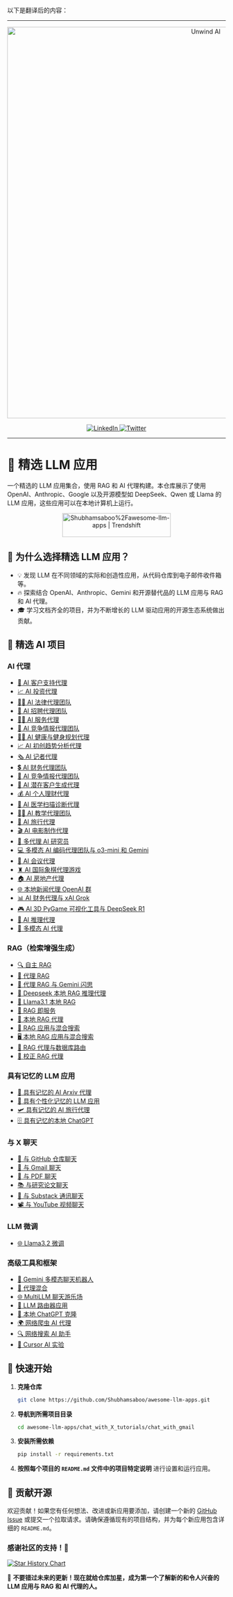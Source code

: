 以下是翻译后的内容：

---

<p align="center">
  <a href="http://www.theunwindai.com">
    <img src="docs/banner/unwind_black.png" width="900px" alt="Unwind AI">
  </a>
</p>

<p align="center">
  <a href="https://www.linkedin.com/in/shubhamsaboo/">
    <img src="https://img.shields.io/badge/-关注%20Shubham%20Saboo-blue?logo=linkedin&style=flat-square" alt="LinkedIn">
  </a>
  <a href="https://twitter.com/Saboo_Shubham_">
    <img src="https://img.shields.io/twitter/follow/Shubham_Saboo" alt="Twitter">
  </a>
</p>

<hr/>

# 🌟 精选 LLM 应用

一个精选的 LLM 应用集合，使用 RAG 和 AI 代理构建。本仓库展示了使用 OpenAI、Anthropic、Google 以及开源模型如 DeepSeek、Qwen 或 Llama 的 LLM 应用，这些应用可以在本地计算机上运行。

<p align="center">
  <a href="https://trendshift.io/repositories/9876" target="_blank">
    <img src="https://trendshift.io/api/badge/repositories/9876" alt="Shubhamsaboo%2Fawesome-llm-apps | Trendshift" style="width: 250px; height: 55px;" />
  </a>
</p>

## 🤔 为什么选择精选 LLM 应用？

- 💡 发现 LLM 在不同领域的实际和创造性应用，从代码仓库到电子邮件收件箱等。
- 🔥 探索结合 OpenAI、Anthropic、Gemini 和开源替代品的 LLM 应用与 RAG 和 AI 代理。
- 🎓 学习文档齐全的项目，并为不断增长的 LLM 驱动应用的开源生态系统做出贡献。

## 📂 精选 AI 项目

### AI 代理
- [💼 AI 客户支持代理](ai_agent_tutorials/ai_customer_support_agent)
- [📈 AI 投资代理](ai_agent_tutorials/ai_investment_agent)
- [👨‍⚖️ AI 法律代理团队](ai_agent_tutorials/ai_legal_agent_team)
- [💼 AI 招聘代理团队](ai_agent_tutorials/ai_recruitment_agent_team)
- [👨‍💼 AI 服务代理](ai_agent_tutorials/ai_services_agency)
- [🧲 AI 竞争情报代理团队](ai_agent_tutorials/ai_competitor_intelligence_agent_team)
- [🏋️‍♂️ AI 健康与健身规划代理](ai_agent_tutorials/ai_health_fitness_agent)
- [📈 AI 初创趋势分析代理](ai_agent_tutorials/ai_startup_trend_analysis_agent)
- [🗞️ AI 记者代理](ai_agent_tutorials/ai_journalist_agent)
- [💲 AI 财务代理团队](ai_agent_tutorials/ai_finance_agent_team)
- [🧲 AI 竞争情报代理团队](ai_agent_tutorials/ai_competitor_intelligence_agent_team)
- [🎯 AI 潜在客户生成代理](ai_agent_tutorials/ai_lead_generation_agent)
- [💰 AI 个人理财代理](ai_agent_tutorials/ai_personal_finance_agent)
- [🩻 AI 医学扫描诊断代理](ai_agent_tutorials/ai_medical_imaging_agent)
- [👨‍🏫 AI 教学代理团队](ai_agent_tutorials/ai_teaching_agent_team)
- [🛫 AI 旅行代理](ai_agent_tutorials/ai_travel_agent)
- [🎬 AI 电影制作代理](ai_agent_tutorials/ai_movie_production_agent)
- [📰 多代理 AI 研究员](ai_agent_tutorials/multi_agent_researcher)
- [💻 多模态 AI 编码代理团队与 o3-mini 和 Gemini](ai_agent_tutorials/ai_coding_agent_o3-mini)
- [📑 AI 会议代理](ai_agent_tutorials/ai_meeting_agent)
- [♜ AI 国际象棋代理游戏](ai_agent_tutorials/ai_chess_agent)
- [🏠 AI 房地产代理](ai_agent_tutorials/ai_real_estate_agent)
- [🌐 本地新闻代理 OpenAI 群](ai_agent_tutorials/local_news_agent_openai_swarm)
- [📊 AI 财务代理与 xAI Grok](ai_agent_tutorials/xai_finance_agent)
- [🎮 AI 3D PyGame 可视化工具与 DeepSeek R1](ai_agent_tutorials/ai_3dpygame_r1)
- [🧠 AI 推理代理](ai_agent_tutorials/ai_reasoning_agent)
- [🧬 多模态 AI 代理](ai_agent_tutorials/multimodal_ai_agent)

### RAG（检索增强生成）
- [🔍 自主 RAG](rag_tutorials/autonomous_rag)
- [🔗 代理 RAG](rag_tutorials/agentic_rag)
- [🤔 代理 RAG 与 Gemini 闪思](rag_tutorials/gemini_agentic_rag)
- [🐋 Deepseek 本地 RAG 推理代理](rag_tutorials/deepseek_local_rag_agent)
- [🔄 Llama3.1 本地 RAG](rag_tutorials/llama3.1_local_rag)
- [🧩 RAG 即服务](rag_tutorials/rag-as-a-service)
- [🦙 本地 RAG 代理](rag_tutorials/local_rag_agent)
- [👀 RAG 应用与混合搜索](rag_tutorials/hybrid_search_rag)
- [🖥️ 本地 RAG 应用与混合搜索](rag_tutorials/local_hybrid_search_rag)
- [📠 RAG 代理与数据库路由](rag_tutorials/rag_database_routing)
- [🔄 校正 RAG 代理](rag_tutorials/corrective_rag)

### 具有记忆的 LLM 应用
- [💾 具有记忆的 AI Arxiv 代理](llm_apps_with_memory_tutorials/ai_arxiv_agent_memory)
- [📝 具有个性化记忆的 LLM 应用](llm_apps_with_memory_tutorials/llm_app_personalized_memory)
- [🛩️ 具有记忆的 AI 旅行代理](llm_apps_with_memory_tutorials/ai_travel_agent_memory)
- [🗄️ 具有记忆的本地 ChatGPT](llm_apps_with_memory_tutorials/local_chatgpt_with_memory)

### 与 X 聊天
- [💬 与 GitHub 仓库聊天](chat_with_X_tutorials/chat_with_github)
- [📨 与 Gmail 聊天](chat_with_X_tutorials/chat_with_gmail)
- [📄 与 PDF 聊天](chat_with_X_tutorials/chat_with_pdf)
- [📚 与研究论文聊天](chat_with_X_tutorials/chat_with_research_papers)
- [📝 与 Substack 通讯聊天](chat_with_X_tutorials/chat_with_substack)
- [📽️ 与 YouTube 视频聊天](chat_with_X_tutorials/chat_with_youtube_videos)

### LLM 微调
- [🌐 Llama3.2 微调](llm_finetuning_tutorials/llama3.2_finetuning)

### 高级工具和框架
- [🧪 Gemini 多模态聊天机器人](advanced_tools_frameworks/gemini_multimodal_chatbot)
- [🔄 代理混合](advanced_tools_frameworks/mixture_of_agents)
- [🌐 MultiLLM 聊天游乐场](advanced_tools_frameworks/multillm_chat_playground)
- [🔗 LLM 路由器应用](advanced_tools_frameworks/llm_router_app)
- [💬 本地 ChatGPT 克隆](advanced_tools_frameworks/local_chatgpt_clone)
- [🌍 网络爬虫 AI 代理](advanced_tools_frameworks/web_scrapping_ai_agent)
- [🔍 网络搜索 AI 助手](advanced_tools_frameworks/web_search_ai_assistant)
- [🧪 Cursor AI 实验](advanced_tools_frameworks/cursor_ai_experiments)

## 🚀 快速开始

1. **克隆仓库** 

    ```bash 
    git clone https://github.com/Shubhamsaboo/awesome-llm-apps.git 
    ```

2. **导航到所需项目目录**

    ```bash 
    cd awesome-llm-apps/chat_with_X_tutorials/chat_with_gmail
    ```

3. **安装所需依赖**

    ```bash
    pip install -r requirements.txt
    ```

4. **按照每个项目的 `README.md` 文件中的项目特定说明** 进行设置和运行应用。

## 🤝 贡献开源

欢迎贡献！如果您有任何想法、改进或新应用要添加，请创建一个新的 [GitHub Issue](https://github.com/Shubhamsaboo/awesome-llm-apps/issues) 或提交一个拉取请求。请确保遵循现有的项目结构，并为每个新应用包含详细的 `README.md`。

### 感谢社区的支持！🙏

[![Star History Chart](https://api.star-history.com/svg?repos=Shubhamsaboo/awesome-llm-apps&type=Date)](https://star-history.com/#Shubhamsaboo/awesome-llm-apps&Date)

🌟 **不要错过未来的更新！现在就给仓库加星，成为第一个了解新的和令人兴奋的 LLM 应用与 RAG 和 AI 代理的人。**
